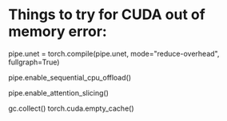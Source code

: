 # Things to try for CUDA out of memory error:


pipe.unet = torch.compile(pipe.unet, mode="reduce-overhead", fullgraph=True)

pipe.enable_sequential_cpu_offload()

pipe.enable_attention_slicing()

gc.collect()
torch.cuda.empty_cache()